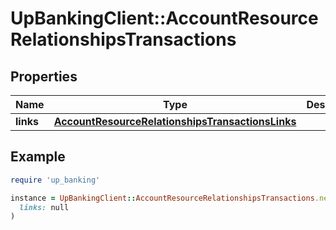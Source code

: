 # UpBankingClient::AccountResourceRelationshipsTransactions

## Properties

| Name | Type | Description | Notes |
| ---- | ---- | ----------- | ----- |
| **links** | [**AccountResourceRelationshipsTransactionsLinks**](AccountResourceRelationshipsTransactionsLinks.md) |  | [optional] |

## Example

```ruby
require 'up_banking'

instance = UpBankingClient::AccountResourceRelationshipsTransactions.new(
  links: null
)
```

